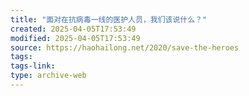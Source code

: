 ```yaml
---
title: "面对在抗病毒一线的医护人员，我们该说什么？"
created: 2025-04-05T17:53:49
modified: 2025-04-05T17:53:49
source: https://haohailong.net/2020/save-the-heroes
tags:
tags-link:
type: archive-web
---
```

